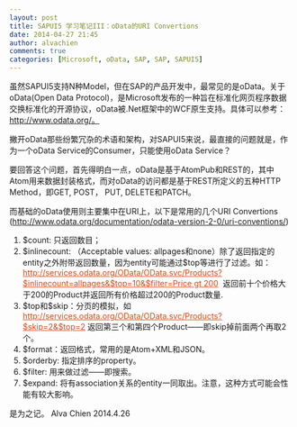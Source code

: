 ```yaml
---
layout: post
title: SAPUI5 学习笔记III：oData的URI Convertions
date: 2014-04-27 21:45
author: alvachien
comments: true
categories: [Microsoft, oData, SAP, SAP, SAPUI5]
---
```

虽然SAPUI5支持N种Model，但在SAP的产品开发中，最常见的是oData。关于oData(Open Data Protocol)，是Microsoft发布的一种旨在标准化网页程序数据交换标准化的开源协议，oData被.Net框架中的WCF原生支持。具体可以参考：http://www.odata.org/。

撇开oData那些纷繁冗杂的术语和架构，对SAPUI5来说，最直接的问题就是，作为一个oData Service的Consumer，只能使用oData Service？

要回答这个问题，首先得明白一点，oData是基于AtomPub和REST的，其中Atom用来数据封装格式，而对oData的访问都是基于REST所定义的五种HTTP Method，即GET, POST， PUT, DELETE和PATCH。

而基础的oData使用则主要集中在URI上，以下是常用的几个URI Convertions (http://www.odata.org/documentation/odata-version-2-0/uri-conventions/)
<ol>
	<li>$count: 只返回数目；</li>
	<li>$inlinecount: （Acceptable values: allpages和none）除了返回指定的entity之外附带返回数量，因为entity可能通过$top等进行了过滤。如：<a style="color: #dd4814;" href="http://services.odata.org/OData/OData.svc/Products?$inlinecount=allpages&amp;$top=10&amp;$filter=Price%20gt%20200">http://services.odata.org/OData/OData.svc/Products?$inlinecount=allpages&amp;$top=10&amp;$filter=Price gt 200</a>  返回前十个价格大于200的Product并返回所有价格超过200的Product数量.</li>
	<li>$top和$skip：分页的模拟，如<a style="color: #dd4814;" href="http://services.odata.org/OData/OData.svc/Products?$skip=2&amp;$top=2&amp;$orderby=Rating">http://services.odata.org/OData/OData.svc/Products?$skip=2&amp;$top=2</a> 返回第三个和第四个Product——即skip掉前面两个再取2个。</li>
	<li>$format：返回格式，常用的是Atom+XML和JSON。</li>
	<li>$orderby: 指定排序的property。</li>
	<li>$filter: 用来做过滤——即搜索。</li>
	<li>$expand: 将有association关系的entity一同取出。注意，这种方式可能会性能有较大影响。</li>
</ol>
是为之记。
Alva Chien
2014.4.26
